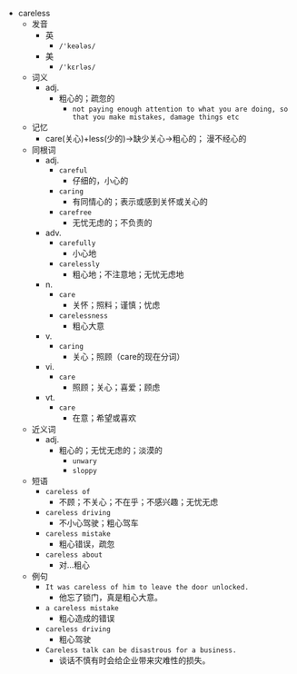 - careless
  - 发音
    - 英
      - `/'keələs/`
    - 美
      - `/'kɛrləs/`
  - 词义
    - adj.
      - 粗心的；疏忽的
        - `not paying enough attention to what you are doing, so that you make mistakes, damage things etc`
  - 记忆
    - care(关心)+less(少的)→缺少关心→粗心的； 漫不经心的
  - 同根词
    - adj.
      - `careful`
        - 仔细的，小心的
      - `caring`
        - 有同情心的；表示或感到关怀或关心的
      - `carefree`
        - 无忧无虑的；不负责的
    - adv.
      - `carefully`
        - 小心地
      - `carelessly`
        - 粗心地；不注意地；无忧无虑地
    - n.
      - `care`
        - 关怀；照料；谨慎；忧虑
      - `carelessness`
        - 粗心大意
    - v.
      - `caring`
        - 关心；照顾（care的现在分词）
    - vi.
      - `care`
        - 照顾；关心；喜爱；顾虑
    - vt.
      - `care`
        - 在意；希望或喜欢
  - 近义词
    - adj.
      - 粗心的；无忧无虑的；淡漠的
        - `unwary`
        - `sloppy`
  - 短语
    - `careless of`
      - 不顾；不关心；不在乎；不感兴趣；无忧无虑 
    - `careless driving`
      - 不小心驾驶；粗心驾车 
    - `careless mistake`
      - 粗心错误，疏忽 
    - `careless about`
      - 对…粗心 
  - 例句
    - `It was careless of him to leave the door unlocked.`
      - 他忘了锁门，真是粗心大意。
    - `a careless mistake`
      - 粗心造成的错误
    - `careless driving`
      - 粗心驾驶
    - `Careless talk can be disastrous for a business.`
      - 谈话不慎有时会给企业带来灾难性的损失。

